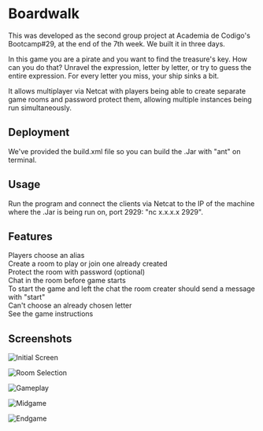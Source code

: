 # Boardwalk
This was developed as the second group project at Academia de Codigo's Bootcamp#29, at the end of the 7th week. We built it in three days.

In this game you are a pirate and you want to find the treasure's key. How can you do that? Unravel the expression, letter by letter, or try to guess the entire expression. For every letter you miss, your ship sinks a bit.

It allows multiplayer via Netcat with players being able to create separate game rooms and password protect them, allowing multiple instances being run simultaneously.

## Deployment
We've provided the build.xml file so you can build the .Jar with "ant" on terminal.

## Usage
Run the program and connect the clients via Netcat to the IP of the machine where the .Jar is being run on, port 2929: "nc x.x.x.x 2929".

## Features

Players choose an alias  
Create a room to play or join one already created  
Protect the room with password (optional)  
Chat in the room before game starts  
To start the game and left the chat the room creater should send a message with "start"  
Can't choose an already chosen letter  
See the game instructions

## Screenshots

![Initial Screen](https://i.imgur.com/ceOizPv.png)

![Room Selection](https://i.imgur.com/nE6VqDg.png)

![Gameplay](https://i.imgur.com/aj1mb2s.png)

![Midgame](https://i.imgur.com/FGntOPr.png)

![Endgame](https://i.imgur.com/XJyBwmh.png)
